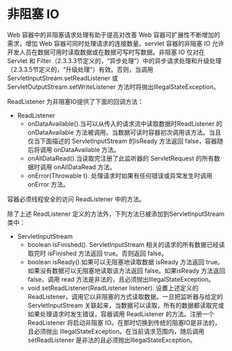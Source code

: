 非阻塞 IO
====

Web 容器中的非阻塞请求处理有助于提高对改善 Web 容器可扩展性不断增加的需求，增加 Web 容器可同时处理请求的连接数量。servlet 容器的非阻塞 IO 允许开发人员在数据可用时读取数据或在数据可写时写数据。非阻塞 IO 仅对在 Servlet 和 Filter（2.3.3.3节定义的，“异步处理”）中的异步请求处理和升级处理（2.3.3.5节定义的，“升级处理”）有效。否则，当调用 ServletInputStream.setReadListener 或ServletOutputStream.setWriteListener 方法时将抛出IllegalStateException。

ReadListener 为非阻塞IO提供了下面的回调方法：

* ReadListener
  * onDataAvailable().当可以从传入的请求流中读取数据时ReadListener 的 onDataAvailable 方法被调用。当数据可读时容器初次调用该方法。当且仅当下面描述的 ServletInputStream 的isReady 方法返回 false，容器随后将调用 onDataAvailable 方法。
  * onAllDataRead().当读取完注册了此监听器的 ServletRequest 的所有数据时调用 onAllDataRead 方法。
  * onError(Throwable t). 处理请求时如果有任何错误或异常发生时调用 onError 方法。
  
容器必须线程安全的访问 ReadListener 中的方法。

除了上述 ReadListener 定义的方法外，下列方法已被添加到ServletInputStream 类中：

* ServletInputStream
  * boolean isFinished(). ServletInputStream 相关的请求的所有数据已经读取完时 isFinished 方法返回 true。否则返回 false。
  * boolean isReady().如果可以无阻塞地读取数据 isReady 方法返回 true。如果没有数据可以无阻塞地读取该方法返回 false。如果isReady 方法返回 false，调用 read 方法是非法的，且必须抛出IllegalStateException。
  * void setReadListener(ReadListener listener). 设置上述定义的 ReadListener，调用它以非阻塞的方式读取数据。一旦把监听器与给定的 ServletInputStream 关联起来，当数据可以读取，所有的数据都读取完或如果处理请求时发生错误，容器调用 ReadListener 的方法。注册一个 ReadListener 将启动非阻塞 IO。在那时切换到传统的阻塞IO是非法的，且必须抛出 IllegalStateException。在当前请求范围内，随后调用 setReadListener 是非法的且必须抛出IllegalStateException。